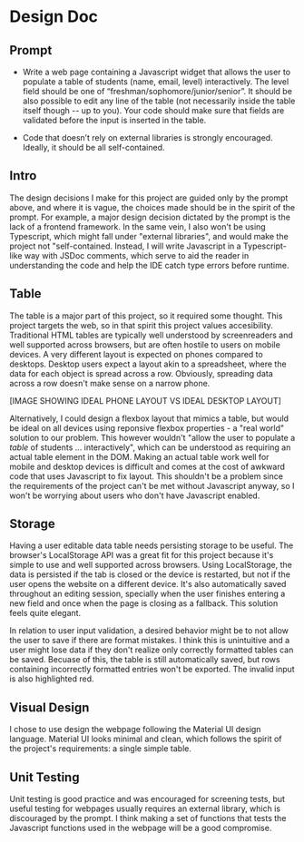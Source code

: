 # Design Doc

## Prompt
 - Write a web page containing a Javascript widget that allows the user to populate a table of students (name, email, level) interactively. The level field should be one of “freshman/sophomore/junior/senior”. It should be also possible to edit any line of the table (not necessarily inside the table itself though -- up to you). Your code should make sure that fields are validated before the input is inserted in the table.

 - Code that doesn’t rely on external libraries is strongly encouraged. Ideally, it should be all self-contained.

## Intro
The design decisions I make for this project are guided only by the prompt above, and where it is vague, the choices made should be in the spirit of the prompt. For example, a major design decision dictated by the prompt is the lack of a frontend framework. In the same vein, I also won't be using Typescript, which might fall under "external libraries", and would make the project not "self-contained. Instead, I will write Javascript in a Typescript-like way with JSDoc comments, which serve to aid the reader in understanding the code and help the IDE catch type errors before runtime.

## Table
The table is a major part of this project, so it required some thought. This project targets the web, so in that spirit this project values accesibility. Traditional HTML tables are typically well understood by screenreaders and well supported across browsers, but are often hostile to users on mobile devices. A very different layout is expected on phones compared to desktops. Desktop users expect a layout akin to a spreadsheet, where the data for each object is spread across a row. Obviously, spreading data across a row doesn't make sense on a narrow phone.

[IMAGE SHOWING IDEAL PHONE LAYOUT VS IDEAL DESKTOP LAYOUT]

Alternatively, I could design a flexbox layout that mimics a table, but would be ideal on all devices using reponsive flexbox properties - a "real world" solution to our problem. This however wouldn't "allow the user to populate a _table_ of students ... interactively", which can be understood as requiring an actual table element in the DOM. Making an actual table work well for mobile and desktop devices is difficult and comes at the cost of awkward code that uses Javascript to fix layout. This shouldn't be a problem since the requirements of the project can't be met without Javascript anyway, so I won't be worrying about users who don't have Javascript enabled.

## Storage
Having a user editable data table needs persisting storage to be useful. The browser's LocalStorage API was a great fit for this project because it's simple to use and well supported across browsers. Using LocalStorage, the data is persisted if the tab is closed or the device is restarted, but not if the user opens the website on a different device. It's also automatically saved throughout an editing session, specially when the user finishes entering a new field and once when the page is closing as a fallback. This solution feels quite elegant.

In relation to user input validation, a desired behavior might be to not allow the user to save if there are format mistakes. I think this is unintuitive and a user might lose data if they don't realize only correctly formatted tables can be saved. Becuase of this, the table is still automatically saved, but rows containing incorrectly formatted entries won't be exported. The invalid input is also highlighted red. 

## Visual Design
I chose to use design the webpage following the Material UI design language. Material UI looks minimal and clean, which follows the spirit of the project's requirements: a single simple table.

## Unit Testing 
Unit testing is good practice and was encouraged for screening tests, but useful testing for webpages usually requires an external library, which is discouraged by the prompt. I think making a set of functions that tests the Javascript functions used in the webpage will be a good compromise.